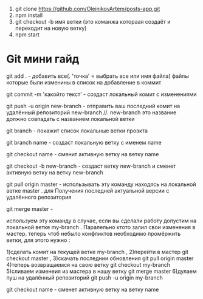 1) git clone https://github.com/OleinikovArtem/posts-app.git
2) npm install 
3) git checkout -b имя ветки       (это команжа котораая создаёт и переходит на новую ветку)
4) npm start

Git мини гайд
====

git add .         - добавить все(. 'точка' = выбрать все или имя файла) файлы которые были изменины в список на добавление в коммит


git commit -m 'какойто текст' - создаст локальный комит с изменениями 


git push -u origin new-branch  -  отправить ваш последний комит на удалённый репозиторий new-branch //. new-branch  это название должно совпадать с названием локальной ветки


git branch        - покажит список локальные ветки проэкта


git branch name   - создаст локальную ветку с именем name


git checkout name - сменит активную ветку на ветку name 


git checkout -b new-branch - создаст ветку new-branch и сменет активную ветку на ветку new-branch 


git pull origin master - использывать эту команду находясь на локальной ветке master . для Получения последней актуальной версии с удалённого репозитория


git merge master -

  используем эту команду в случае, если вы сделали работу допустим на локальной ветке my-branch . 
  Паралельно ктото залил свои изменения в мастер. 
  теперь чтоб небыло конфликтов необходимо промёржить ветки, для этого нужно :
  
  1)сделать комит на текущей ветке my-branch , 
  2)перейти в мастер git checkout master , 
  3)скачать последнии обновления git pull origin master
  4)теперь возвращаемся на свою ветку git checkout my-branch
  5)сливаем изменеия из мастера в нашу ветку git merge master
  6)дулаем пуш на удалённый репозиторий git push -u origin my-branch



git checkout name - сменет активную ветку на ветку name 


